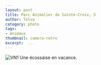 ```yaml
---
layout: post
title: Parc Animalier de Sainte-Croix, 5
author: Tolva
category: photo
tags:
- Animaux
thumbnail: camera-retro
excerpt:  ...
---
```


![VN1](https://c1.staticflickr.com/5/4164/34531434135_ba97580d2e.jpg)
Une écossaise en vacance.
